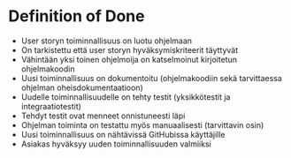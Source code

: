 # Definition of Done
- User storyn toiminnallisuus on luotu ohjelmaan
- On tarkistettu että user storyn hyväksymiskriteerit täyttyvät
- Vähintään yksi toinen ohjelmoija on katselmoinut kirjoitetun ohjelmakoodin
- Uusi toiminnallisuus on dokumentoitu (ohjelmakoodiin sekä tarvittaessa ohjelman oheisdokumentaatioon)
- Uudelle toiminnallisuudelle on tehty testit (yksikkötestit ja integraatiotestit)
- Tehdyt testit ovat menneet onnistuneesti läpi
- Ohjelman toiminta on testattu myös manuaalisesti (tarvittavin osin)
- Uusi toiminnallisuus on nähtävissä GitHubissa käyttäjille
- Asiakas hyväksyy uuden toiminnallisuuden valmiiksi
